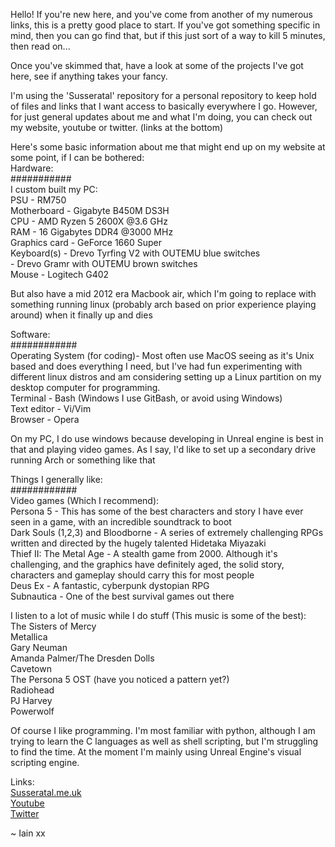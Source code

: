 Hello! If you're new here, and you've come from another of my numerous links, this is a pretty good place to start.
If you've got something specific in mind, then you can go find that, but if this just sort of a way to kill 5 minutes, then read on...

Once you've skimmed that, have a look at some of the projects I've got here, see if anything takes your fancy. 

I'm using the 'Susseratal' repository for a personal repository to keep hold of files and links that I want access to basically everywhere I go. However, for just general updates about me and what I'm doing, you can check out my website, youtube or twitter. (links at the bottom)  

Here's some basic information about me that might end up on my website at some point, if I can be bothered:  
Hardware:  
###########  
I custom built my PC:  
        PSU - RM750  
        Motherboard - Gigabyte B450M DS3H  
        CPU - AMD Ryzen 5 2600X @3.6 GHz  
        RAM - 16 Gigabytes DDR4 @3000 MHz  
        Graphics card - GeForce 1660 Super  
        Keyboard(s) - Drevo Tyrfing V2 with OUTEMU blue switches  
                    - Drevo Gramr with OUTEMU brown switches  
        Mouse - Logitech G402

But also have a mid 2012 era Macbook air, which I'm going to replace with something running linux (probably arch based on prior experience playing around) when it finally up and dies

Software:  
############  
Operating System (for coding)- Most often use MacOS seeing as it's Unix based and does everything I need, but I've had fun experimenting with different linux distros and am considering setting up a Linux partition on my desktop computer for programming.  
Terminal - Bash (Windows I use GitBash, or avoid using Windows)  
Text editor - Vi/Vim  
Browser - Opera  

On my PC, I do use windows because developing in Unreal engine is best in that and playing video games. As I say, I'd like to set up a secondary drive running Arch or something like that

Things I generally like:  
############  
Video games (Which I recommend):  
        Persona 5 - This has some of the best characters and story I have ever seen in a game, with an incredible soundtrack to boot  
        Dark Souls (1,2,3) and Bloodborne - A series of extremely challenging RPGs written and directed by the hugely talented Hidetaka Miyazaki  
        Thief II: The Metal Age - A stealth game from 2000. Although it's challenging, and the graphics have definitely aged, the solid story, characters and gameplay should carry this for most people  
        Deus Ex - A fantastic, cyberpunk dystopian RPG  
        Subnautica - One of the best survival games out there  

I listen to a lot of music while I do stuff (This music is some of the best):  
        The Sisters of Mercy  
        Metallica  
        Gary Neuman  
        Amanda Palmer/The Dresden Dolls  
        Cavetown  
        The Persona 5 OST (have you noticed a pattern yet?)  
        Radiohead  
        PJ Harvey  
        Powerwolf

Of course I like programming. I'm most familiar with python, although I am trying to learn the C languages as well as shell scripting, but I'm struggling to find the time. At the moment I'm mainly using Unreal Engine's visual scripting engine.  

Links:  
[Susseratal.me.uk](susseratal.me.uk)  
[Youtube](https://www.youtube.com/channel/UC0iPDOFyP_TlPgiKEZT1i8g)  
[Twitter](twitter.com/@jtfjyrx)

~ Iain xx
